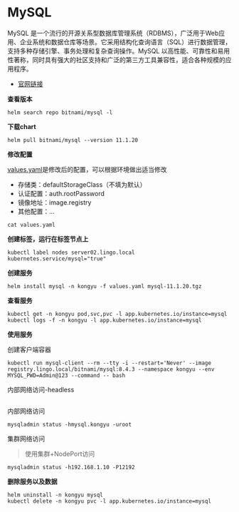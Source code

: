 # MySQL

MySQL 是一个流行的开源关系型数据库管理系统（RDBMS），广泛用于Web应用、企业系统和数据仓库等场景。它采用结构化查询语言（SQL）进行数据管理，支持多种存储引擎、事务处理和复杂查询操作。MySQL 以高性能、可靠性和易用性著称，同时具有强大的社区支持和广泛的第三方工具兼容性，适合各种规模的应用程序。

- [官网链接](https://www.mysql.com/)

**查看版本**

```
helm search repo bitnami/mysql -l
```

**下载chart**

```
helm pull bitnami/mysql --version 11.1.20
```

**修改配置**

[values.yaml](./values.yaml)是修改后的配置，可以根据环境做出适当修改

- 存储类：defaultStorageClass（不填为默认）
- 认证配置：auth.rootPassword
- 镜像地址：image.registry
- 其他配置：...

```
cat values.yaml
```

**创建标签，运行在标签节点上**

```
kubectl label nodes server02.lingo.local kubernetes.service/mysql="true"
```

**创建服务**

```
helm install mysql -n kongyu -f values.yaml mysql-11.1.20.tgz
```

**查看服务**

```
kubectl get -n kongyu pod,svc,pvc -l app.kubernetes.io/instance=mysql
kubectl logs -f -n kongyu -l app.kubernetes.io/instance=mysql
```

**使用服务**

创建客户端容器

```
kubectl run mysql-client --rm --tty -i --restart='Never' --image  registry.lingo.local/bitnami/mysql:8.4.3 --namespace kongyu --env MYSQL_PWD=Admin@123 --command -- bash
```

内部网络访问-headless

```

```

内部网络访问

```
mysqladmin status -hmysql.kongyu -uroot
```

集群网络访问

> 使用集群+NodePort访问

```
mysqladmin status -h192.168.1.10 -P12192
```

**删除服务以及数据**

```
helm uninstall -n kongyu mysql
kubectl delete -n kongyu pvc -l app.kubernetes.io/instance=mysql
```

